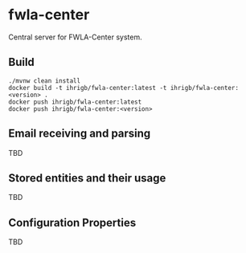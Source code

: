 # fwla-center

Central server for FWLA-Center system.

## Build

```shell
./mvnw clean install
docker build -t ihrigb/fwla-center:latest -t ihrigb/fwla-center:<version> .
docker push ihrigb/fwla-center:latest
docker push ihrigb/fwla-center:<version>
```

## Email receiving and parsing

TBD

## Stored entities and their usage 

TBD

## Configuration Properties

TBD
